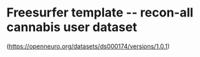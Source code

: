 # Freesurfer template -- recon-all cannabis user dataset
(https://openneuro.org/datasets/ds000174/versions/1.0.1)
